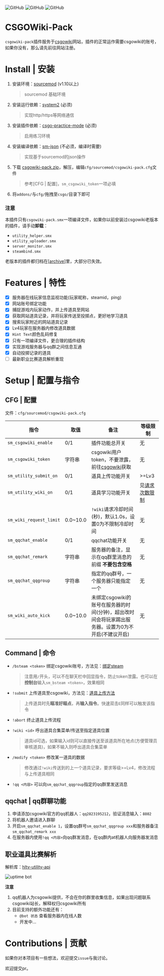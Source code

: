 ![GitHub](https://img.shields.io/github/license/hx-w/CSGOWiki-Plugins)
![GitHub](https://img.shields.io/github/downloads/hx-w/CSGOWiki-Plugins/total)
![GitHub](https://img.shields.io/github/languages/top/hx-w/CSGOWiki-Plugins)

# CSGOWiki-Pack
`csgowiki-pack`插件服务于[csgowiki](https://csgowiki.top)网站，插件的正常运作需要csgowiki的账号，如果你没有，那么请先前往网站注册。

# Install | 安装

1. 安装环境：[sourcemod](https://www.sourcemod.net/downloads.php?branch=stable) (v1.10以上) 

    > sourcemod 基础环境

2. 安装运行依赖：[system2](https://forums.alliedmods.net/showthread.php?t=146019) (必须) 

    > 实现http/https等网络通信

3. 安装插件依赖：[csgo-practice-mode](https://github.com/splewis/csgo-practice-mode) (必须)
    > 启用练习环境

4. 安装编译依赖：[sm-json](https://github.com/clugg/sm-json) (不必须，编译时需要) 

    > 实现基于sourcemod的json操作

5. 下载 [csgowiki-pack.zip](https://github.com/hx-w/CSGOWiki-Plugins/releases/)，解压，编辑`cfg/sourcemod/csgowiki-pack.cfg`文件

    > 参考[CFG | 配置]，`sm_csgowiki_token`一项必填

6. 将`addons/`与`cfg/`拖拽至`csgo/`目录下即可

### 注意

本插件只有`csgowiki-pack.smx`一项编译文件，如果你以前安装过csgowiki老版本的插件，请手动**卸载**：

- `utility_helper.smx`
- `utility_uploader.smx`
- `server_monitor.smx`
- `steambind.smx`

老版本的插件都归档在[[archive](https://github.com/hx-w/CSGOWiki-Plugins/tree/master/archive)]里，大部分已失效。

# Features | 特性

- [x] 服务器在线玩家信息监视功能(玩家昵称，steamid，ping)
- [x] 网站账号绑定功能
- [x] 捕捉游戏内玩家动作，并上传道具至网站
- [x] 获取网站道具记录，并将玩家传送至投掷点，更好地学习道具
- [x] 搜索玩家附近的网站道具记录
- [x] Lv4玩家在服务器内修改道具数据
- [x] `Hint Text`颜色乱码修复
- [x] 只有一项编译文件，更合理的插件结构
- [x] 实现游戏服务器与qq群之间信息互通
- [x] 自动投掷记录的道具
- [ ] 最新职业比赛道具解析重现

# Setup | 配置与指令

## CFG | 配置

文件：`cfg/sourcemod/csgowiki-pack.cfg`

| 指令                    | 取值     | 备注                                                         | 等级限制                                                |
| ----------------------- | -------- | ------------------------------------------------------------ | ------------------------------------------------------- |
| `sm_csgowiki_enable`    | 0/1      | 插件功能总开关                                               | 无                                                      |
| `sm_csgowiki_token`     | 字符串   | csgowiki用户token，不要泄露，前往[csgowiki](https://www.csgowiki.top/profile/revise/)获取 | 无                                                      |
| `sm_utility_submit_on`  | 0/1      | 道具上传功能开关                                             | >=Lv3                                                   |
| `sm_utility_wiki_on`    | 0/1      | 道具学习功能开关                                             | 见[请求次数限制](https://www.csgowiki.top/profile/exp/) |
| `sm_wiki_request_limit` | 0.0~10.0 | `!wiki`请求冷却时间(秒)，默认1.0s，设置0为不限制冷却时间     | 无                                                      |
| `sm_qqchat_enable`      | 0/1      | qqchat功能开关                                       | 无                                                      |
| `sm_qqchat_remark`      | 字符串   | 服务器的备注，显示在qq群里消息的前缀 **不要包含空格**                        | 无                                                      |
| `sm_qqchat_qqgroup`     | 字符串   | 指定的qq群号，一个服务器只能指定一个                         | 无                                                      |
| `sm_wiki_auto_kick`     | 0.0~10.0 | 未绑定csgowiki的账号在服务器的时间(分钟)，超出改时间会将玩家踢出服务器。设置为0为不开启(不建议开启) | 无                                                      |

## Command | 命令

- `/bsteam <token>`  绑定csgowiki账号，方法见：[绑定steam](https://www.csgowiki.top/login/steambind/)

    > 注意用`/`开头，可以不在聊天栏中回显指令，防止token泄露。也可以在**控制台**输入`sm_bsteam <token>`，效果相同

- `!submit` 上传道具至csgowiki，方法见：[道具上传方法](https://www.csgowiki.top/utility/contribute/)

    > 上传道具时先**瞄准好瞄点**，再**输入指令**。快速双击`E`同样可以触发该指令

- `!abort` 终止道具上传流程

- `!wiki <id>` 呼出道具合集菜单/传送至指定道具位置

    > 道具id可选，如果输入id则可以直接传送至该道具所在地点(方便管理员审核道具)，如果不输入则呼出道具合集菜单

- `/modify <token>` 修改某一道具的数据

    > 修改通过`!wiki`传送到的上一个道具记录，要求等级>=Lv4，修改流程与上传道具相同
    
- `!qq <内容>` 可以向`sm_qqchat_qqgroup`指定的qq群里发送消息

## qqchat | qq群聊功能

1. 申请添加csgowiki官方的qq机器人：`qq2823195212`，验证消息输入：`8802`
2. 将机器人邀请进入群聊
3. 开启`sm_qqchat_enable 1`，设置qq群号`sm_qqchat_qqgroup xxx`和服务器备注`sm_qqchat_remark xxx`
4. 在服务器内使用`!qq <内容>`向qq群发消息，在qq群内at机器人向服务器发消息

## 职业道具比赛解析

解析库：[hltv-utility-api](https://github.com/hx-w/hltv-utility-api)

![uptime bot](https://img.shields.io/uptimerobot/ratio/7/m788310337-ea4f6609966b5e058d032d7e)

**注意**

1. qq机器人为csgowiki提供，不会在你的群里收集信息，如果出现问题联系csgowiki站长，解释权归csgowiki所有
2. 目前支持的额外功能还有：
    - `@bot 状态` 查看服务器内在线人数
    - 开发中...

# Contributions | 贡献

如果你对本项目有一些想法，欢迎提交`issue`与我讨论。

欢迎提交pr。

